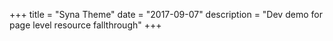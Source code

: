 +++
title = "Syna Theme"
date = "2017-09-07"
description = "Dev demo for page level resource fallthrough"
+++
